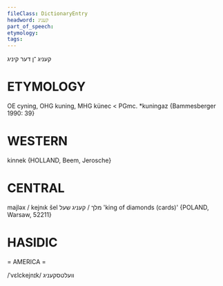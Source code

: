 ```yaml
---
fileClass: DictionaryEntry
headword: קעניג
part_of_speech: 
etymology: 
tags: 
---
```

קעניג
־ן
דער
קיניג

ETYMOLOGY
===========
OE cyning, OHG kuning, MHG künec < PGmc. *kuningaz
{Bammesberger 1990: 39}

WESTERN
========

kinnek {HOLLAND, Beem, Jerosche}

CENTRAL
========

majləx / kejnɩk šel מלך / קעניג שעל 'king of diamonds (cards)' {POLAND, Warsaw, 52211}

HASIDIC
=======
= AMERICA = 

/ˈvɛlckejnɪk/ וועלטסקעניג